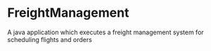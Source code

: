 # FreightManagement
A java application which executes a freight management system for scheduling flights and orders
